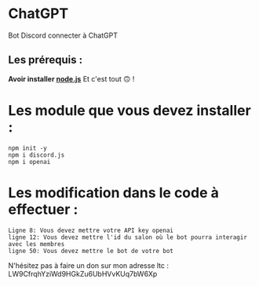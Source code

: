 # ChatGPT
Bot Discord connecter à ChatGPT

## Les prérequis :
**Avoir installer [node.js](https://nodejs.org/)**
Et c'est tout 🙃 !

# Les module que vous devez installer :
```
npm init -y
npm i discord.js
npm i openai
```

# Les modification dans le code à effectuer :
```
Ligne 8: Vous devez mettre votre API key openai
ligne 12: Vous devez mettre l'id du salon où le bot pourra interagir avec les membres
ligne 50: Vous devez mettre le bot de votre bot
```

N'hésitez pas à faire un don sur mon adresse ltc :
LW9CfrqhYziWd9HGkZu6UbHVvKUq7bW6Xp


